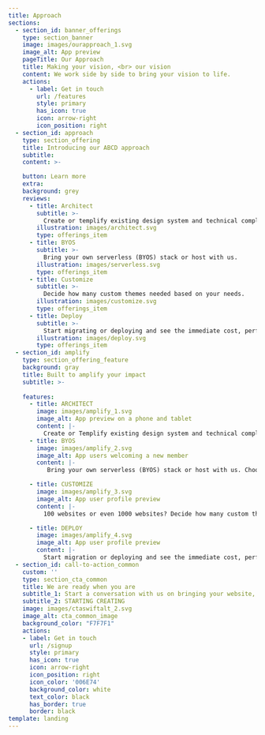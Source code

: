 ```yaml
---
title: Approach
sections:
  - section_id: banner_offerings
    type: section_banner
    image: images/ourapproach_1.svg
    image_alt: App preview
    pageTitle: Our Approach
    title: Making your vision, <br> our vision
    content: We work side by side to bring your vision to life.
    actions:
      - label: Get in touch
        url: /features
        style: primary
        has_icon: true
        icon: arrow-right
        icon_position: right
  - section_id: approach
    type: section_offering 
    title: Introducing our ABCD approach
    subtitle:
    content: >-

    button: Learn more
    extra: 
    background: grey
    reviews:
      - title: Architect
        subtitle: >-
          Create or templify existing design system and technical compliances.
        illustration: images/architect.svg
        type: offerings_item
      - title: BYOS
        subtitle: >-
          Bring your own serverless (BYOS) stack or host with us.
        illustration: images/serverless.svg
        type: offerings_item
      - title: Customize
        subtitle: >-
          Decide how many custom themes needed based on your needs.
        illustration: images/customize.svg
        type: offerings_item
      - title: Deploy
        subtitle: >-
          Start migrating or deploying and see the immediate cost, performance and security benefits!
        illustration: images/deploy.svg
        type: offerings_item   
  - section_id: amplify
    type: section_offering_feature
    background: gray
    title: Built to amplify your impact
    subtitle: >-
     
    features:
      - title: ARCHITECT
        image: images/amplify_1.svg
        image_alt: App preview on a phone and tablet
        content: |-
          Create or Templify existing design system and technical compliances. <br> Ready to take the next step? Our SwiftSight solution enables customers to deploy repeatable templates from any existing design system. No design system yet? Let our digital UI/UX team help you co-create one that will act as the foundation to all your existing/future website needs.    
      - title: BYOS
        image: images/amplify_2.svg
        image_alt: App users welcoming a new member
        content: |-
           Bring your own serverless (BYOS) stack or host with us. Choose whether to bring your own serverless (BYOS) stack or host with us. Our pluggable solution supports easy deployment on any hosting/cloud platform such as AWS, GCP, Azure or simply deploy locally within your own datacenters 

      - title: CUSTOMIZE
        image: images/amplify_3.svg
        image_alt: App user profile preview
        content: |-
          100 websites or even 1000 websites? Decide how many custom themes needed based on your enterprise needs and our templating team will customise multiple use cases templates from the base template to suit your needs.

      - title: DEPLOY   
        image: images/amplify_4.svg
        image_alt: App user profile preview
        content: |-
          Start migration or deploying and see the immediate cost, performance and security benefits! Results from our approach have shown more than 10x gains in any of the metric. We'll work with you step-by-step to harness the value of edge-computing.
  - section_id: call-to-action_common
    custom: ''
    type: section_cta_common
    title: We are ready when you are
    subtitle_1: Start a conversation with us on bringing your website, blog or online store, to the next level!
    subtitle_2: STARTING CREATING
    image: images/ctaswiftalt_2.svg
    image_alt: cta_common_image
    background_color: "F7F7F1"
    actions:
    - label: Get in touch
      url: /signup
      style: primary
      has_icon: true
      icon: arrow-right
      icon_position: right
      icon_color: '006E74'
      background_color: white
      text_color: black
      has_border: true
      border: black
template: landing
---
```

